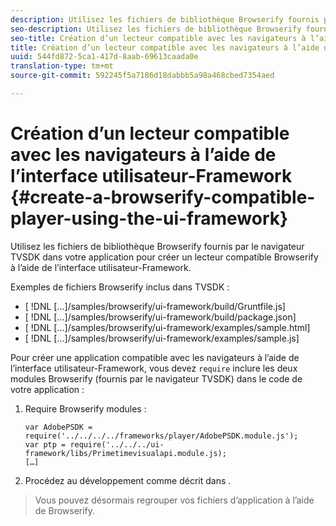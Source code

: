 ```yaml
---
description: Utilisez les fichiers de bibliothèque Browserify fournis par le navigateur TVSDK dans votre application pour créer un lecteur compatible Browserify à l’aide de l’interface utilisateur-Framework.
seo-description: Utilisez les fichiers de bibliothèque Browserify fournis par le navigateur TVSDK dans votre application pour créer un lecteur compatible Browserify à l’aide de l’interface utilisateur-Framework.
seo-title: Création d’un lecteur compatible avec les navigateurs à l’aide de l’interface utilisateur-Framework
title: Création d’un lecteur compatible avec les navigateurs à l’aide de l’interface utilisateur-Framework
uuid: 544fd872-5ca1-417d-8aab-69613caada0e
translation-type: tm+mt
source-git-commit: 592245f5a7186d18dabbb5a98a468cbed7354aed

---
```



# Création d’un lecteur compatible avec les navigateurs à l’aide de l’interface utilisateur-Framework {#create-a-browserify-compatible-player-using-the-ui-framework}

Utilisez les fichiers de bibliothèque Browserify fournis par le navigateur TVSDK dans votre application pour créer un lecteur compatible Browserify à l’aide de l’interface utilisateur-Framework.

Exemples de fichiers Browserify inclus dans TVSDK :

* [ !DNL [...]/samples/browserify/ui-framework/build/Gruntfile.js]
* [ !DNL [...]/samples/browserify/ui-framework/build/package.json]
* [ !DNL [...]/samples/browserify/ui-framework/examples/sample.html]
* [ !DNL [...]/samples/browserify/ui-framework/examples/sample.js]

Pour créer une application compatible avec les navigateurs à l’aide de l’interface utilisateur-Framework, vous devez `require` inclure les deux modules Browserify (fournis par le navigateur TVSDK) dans le code de votre application :

1. Require Browserify modules :

   ```
   var AdobePSDK = require('../../../../frameworks/player/AdobePSDK.module.js');  
   var ptp = require('../../../ui-framework/libs/Primetimevisualapi.module.js);  
   […]
   ```

1. Procédez au développement comme décrit dans [](../../../browser-tvsdk-2.4/getting-started/c-psdk-browser-tvsdk-2.4-create-a-basic-player/t-psdk-browser-tvsdk-2.4-create-basic-player-uif.md).
>Vous pouvez désormais regrouper vos fichiers d’application à l’aide de Browserify.
